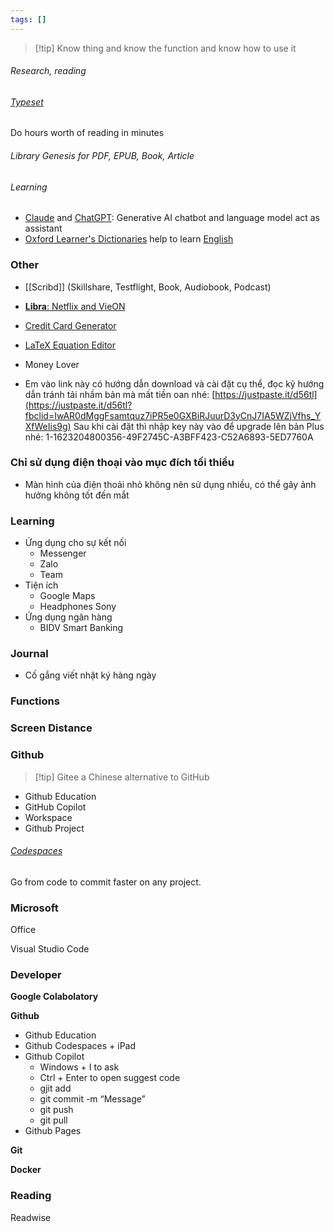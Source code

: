 ```yaml
---
tags: []
---
```

> [!tip] Know thing and know the function and know how to use it

###### Research, reading

###### [Typeset](https://typeset.io)

Do hours worth of reading in minutes
###### Library Genesis for PDF, EPUB, Book, Article
###### Learning

- [Claude](https://claude.ai/chats) and [ChatGPT](https://chatgpt.com): Generative AI chatbot and language model act as assistant
- [Oxford Learner's Dictionaries](https://www.oxfordlearnersdictionaries.com) help to learn [English](English.md)

### Other

- [[Scribd]] (Skillshare, Testflight, Book, Audiobook, Podcast)
- [**Libra**: Netflix and VieON](http://congmt.pro.vn/)
- [Credit Card Generator](https://dnschecker.org/credit-card-generator.php)
- [LaTeX Equation Editor](https://latexeditor.lagrida.com/)
- Money Lover

- Em vào link này có hướng dẫn download và cài đặt cụ thể, đọc kỹ hướng dẫn tránh tải nhầm bản mà mất tiền oan nhé: [https://justpaste.it/d56tl](https://justpaste.it/d56tl?fbclid=IwAR0dMggFsamtquz7iPR5e0GXBiRJuurD3yCnJ7IA5WZjVfhs_YXfWeIis9g) Sau khi cài đặt thì nhập key này vào để upgrade lên bản Plus nhé: 1-1623204800356-49F2745C-A3BFF423-C52A6893-5ED7760A


### Chỉ sử dụng điện thoại vào mục đích tối thiểu

- Màn hình của điện thoải nhỏ không nên sử dụng nhiều, có thể gây ảnh hưởng không tốt đến mắt

### Learning

- Ứng dụng cho sự kết nối
    - Messenger
    - Zalo
    - Team
- Tiện ích
    - Google Maps
    - Headphones Sony
- Ứng dụng ngân hàng
    - BIDV Smart Banking



### Journal

- Cố gắng viết nhật ký hàng ngày

### Functions

### Screen Distance

### Github

> [!tip] Gitee a Chinese alternative to GitHub

- Github Education
- GitHub Copilot 
- Workspace
- Github Project

###### [Codespaces](https://github.com/codespaces)

Go from code to commit faster on any project.

### Microsoft

Office

Visual Studio Code

### Developer

**Google Colabolatory**

**Github**

- Github Education
- Github Codespaces + iPad
- Github Copilot
    - Windows + I to ask
    - Ctrl + Enter to open suggest code
    - gjit add
    - git commit -m “Message”
    - git push
    - git pull
- Github Pages

**Git**

**Docker**

### Reading

Readwise
